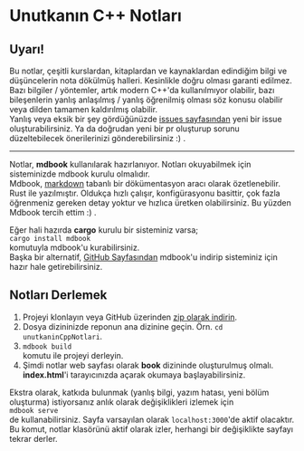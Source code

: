 # Unutkanın C++ Notları

## Uyarı!

Bu notlar, çeşitli kurslardan, kitaplardan ve kaynaklardan edindiğim bilgi ve düşüncelerin nota dökülmüş halleri. Kesinlikle doğru olması garanti edilmez. Bazı bilgiler / yöntemler, artık modern C++'da kullanılmıyor olabilir, bazı bileşenlerin yanlış anlaşılmış / yanlış öğrenilmiş olması söz konusu olabilir veya dilden tamamen kaldırılmış olabilir.  
Yanlış veya eksik bir şey gördüğünüzde [issues sayfasından](https://github.com/SeanTolstoyevski/unutkaninCppNotlari/issues) yeni bir issue oluşturabilirsiniz. Ya da doğrudan yeni bir pr oluşturup sorunu düzeltebilecek önerilerinizi gönderebilirsiniz :) .

***

Notlar, **mdbook** kullanılarak hazırlanıyor.
Notları okuyabilmek için sisteminizde mdbook kurulu olmalıdır.  
Mdbook, [markdown](https://en.wikipedia.org/wiki/Markdown) tabanlı bir dökümentasyon aracı olarak özetlenebilir. Rust ile yazılmıştır. Oldukça hızlı çalışır, konfigürasyonu basittir, çok fazla öğrenmeniz gereken detay yoktur ve hızlıca üretken olabilirsiniz. Bu yüzden Mdbook tercih ettim :) .

Eğer hali hazırda **cargo** kurulu bir sisteminiz varsa;  
`cargo install mdbook`  
komutuyla mdbook'u kurabilirsiniz.  
Başka bir alternatif, [GitHub Sayfasından](https://github.com/rust-lang/mdBook/releases) mdbook'u indirip sisteminiz için hazır hale getirebilirsiniz.

## Notları Derlemek

1. Projeyi klonlayın veya GitHub üzerinden [zip olarak indirin](https://github.com/SeanTolstoyevski/unutkaninCppNotlari/archive/refs/heads/main.zip).
2. Dosya dizininizde reponun ana dizinine geçin. Örn. `cd unutkaninCppNotlari`.
3. `mdbook build`  
komutu ile projeyi derleyin.
4. Şimdi notlar web sayfası olarak **book** dizininde oluşturulmuş olmalı. __index.html__'i tarayıcınızda açarak okumaya başlayabilirsiniz.

Ekstra olarak, katkıda bulunmak (yanlış bilgi, yazım hatası, yeni bölüm oluşturma) istiyorsanız anlık olarak değişiklikleri izlemek için  
`mdbook serve`  
de kullanabilirsiniz. Sayfa varsayılan olarak `localhost:3000`'de aktif olacaktır.  
Bu komut, notlar klasörünü aktif olarak izler, herhangi bir değişiklikte sayfayı tekrar derler.


